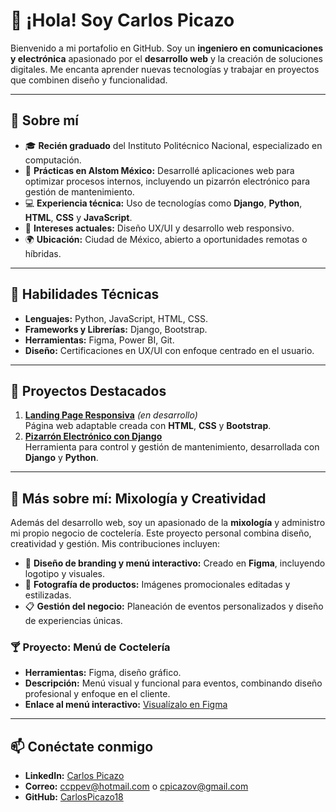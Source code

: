 # 👋 ¡Hola! Soy Carlos Picazo

Bienvenido a mi portafolio en GitHub. Soy un **ingeniero en comunicaciones y electrónica** apasionado por el **desarrollo web** y la creación de soluciones digitales. Me encanta aprender nuevas tecnologías y trabajar en proyectos que combinen diseño y funcionalidad.

---

## 🌟 Sobre mí
- 🎓 **Recién graduado** del Instituto Politécnico Nacional, especializado en computación.
- 💼 **Prácticas en Alstom México:** Desarrollé aplicaciones web para optimizar procesos internos, incluyendo un pizarrón electrónico para gestión de mantenimiento.
- 💻 **Experiencia técnica:** Uso de tecnologías como **Django**, **Python**, **HTML**, **CSS** y **JavaScript**.
- 🎨 **Intereses actuales:** Diseño UX/UI y desarrollo web responsivo.
- 🌍 **Ubicación:** Ciudad de México, abierto a oportunidades remotas o híbridas.

---

## 🚀 Habilidades Técnicas
- **Lenguajes:** Python, JavaScript, HTML, CSS.
- **Frameworks y Librerías:** Django, Bootstrap.
- **Herramientas:** Figma, Power BI, Git.
- **Diseño:** Certificaciones en UX/UI con enfoque centrado en el usuario.

---

## 📂 Proyectos Destacados
1. **[Landing Page Responsiva](#)** *(en desarrollo)*  
   Página web adaptable creada con **HTML**, **CSS** y **Bootstrap**.
2. **[Pizarrón Electrónico con Django](#)**  
   Herramienta para control y gestión de mantenimiento, desarrollada con **Django** y **Python**.

---

## 🍹 Más sobre mí: Mixología y Creatividad

Además del desarrollo web, soy un apasionado de la **mixología** y administro mi propio negocio de coctelería. Este proyecto personal combina diseño, creatividad y gestión. Mis contribuciones incluyen:

- 🌟 **Diseño de branding y menú interactivo:** Creado en **Figma**, incluyendo logotipo y visuales.
- 📸 **Fotografía de productos:** Imágenes promocionales editadas y estilizadas.
- 📋 **Gestión del negocio:** Planeación de eventos personalizados y diseño de experiencias únicas.

### 🍸 Proyecto: Menú de Coctelería
- **Herramientas:** Figma, diseño gráfico.
- **Descripción:** Menú visual y funcional para eventos, combinando diseño profesional y enfoque en el cliente.  
- **Enlace al menú interactivo:** [Visualízalo en Figma](https://www.figma.com/design/S9dha6Rr2aC5TTxC89q8qh/Menu-de-bebidas_a%C3%B1o-nuevo_2024?node-id=0-1&t=2QKKPcwuxhdEjgK6-1)

---

## 📫 Conéctate conmigo
- **LinkedIn:** [Carlos Picazo](linkedin.com/in/carlos-picazo-vázquez-89634316a)
- **Correo:** ccppev@hotmail.com o cpicazov@gmail.com
- **GitHub:** [CarlosPicazo18](https://github.com/CarlosPicazo18)
